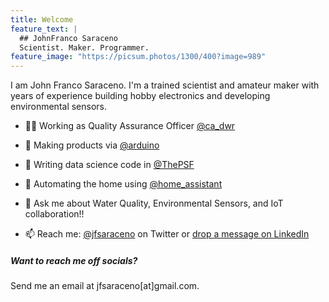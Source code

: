 ```yaml
---
title: Welcome
feature_text: |
  ## JohnFranco Saraceno
  Scientist. Maker. Programmer.
feature_image: "https://picsum.photos/1300/400?image=989"
---
```


I am John Franco Saraceno. I'm a trained scientist and amateur maker with years of experience building hobby electronics and developing environmental sensors.

- :man_scientist: Working as Quality Assurance Officer [@ca_dwr](https://twitter.com/ca_dwr)
  
- :construction: Making products via [@arduino](https://twitter.com/arduino)

- :pencil: Writing data science code in [@ThePSF](https://twitter.com/ThePSF)
  
- :seedling: Automating the home using [@home_assistant](https://twitter.com/home_assistant)
  
- :speech_balloon: Ask me about Water Quality, Environmental Sensors, and IoT collaboration!!
  
- :mailbox: Reach me: [@jfsaraceno](https://twitter.com/jfsaraceno) on Twitter or [drop a message on LinkedIn](https://www.linkedin.com/in/john-franco-saraceno-7a780751/)

##### Want to reach me off socials?
Send me an email at jfsaraceno[at]gmail.com.

